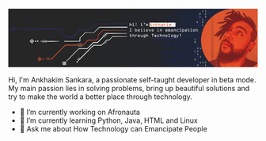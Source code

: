 ![Imagem Header](https://github.com/Ankhakim/Ankhakim/blob/main/gh-bannner.gif)

Hi, I'm Ankhakim Sankara, a passionate self-taught developer in beta mode. My main passion lies in solving problems, bring up beautiful solutions and try to make the world a better place through technology.

- 🔭 I’m currently working on Afronauta
- 🌱 I’m currently learning Python, Java, HTML and Linux
- 💬 Ask me about How Technology can Emancipate People
